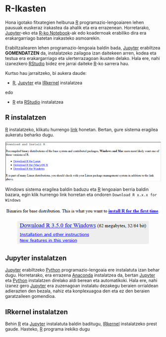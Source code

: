 # R-Ikasten

Hona igotako fitxategien helburua [R](http://www.cran.r-project.org/) programazio-lengoaiaren lehen pausuak euskeraz irakastea da ahalik eta era errazenean. Horretarako, [Jupyter](http://jupyter.org/)-eko eta [R-ko Notebook](https://rmarkdown.rstudio.com/r_notebooks.html)-ak edo koadernoak erabiliko dira era erakargarriago batetan irakasteko asmoarekin.

Erabiltzailearen lehen programazio-lengoaia baldin bada, [Jupyter](http://jupyter.org/) erabiltzea **GOMENDATZEN** da, instalatzeko zailagoa izan daitekeen arren, kodea eta testua era erakargarriago eta ulerterrazagoan ikusten delako. Hala ere, nahi izanezkero [RStudio](https://www.rstudio.com/) bidez ere jarrai daiteke [R](http://www.cran.r-project.org/)-ko sarrera hau.

Kurtso hau jarraitzeko, bi aukera daude:
 - [R](http://www.cran.r-project.org/), [Jupyter](http://jupyter.org/) eta [IRkernel](https://irkernel.github.io/) instalatzea
 
edo
 - [R](http://www.cran.r-project.org/) eta [RStudio](https://www.rstudio.com/) instalatzea

## R instalatzen

[R](http://www.cran.r-project.org/) instalatzeko, klikatu hurrengo [link](https://cran.r-project.org/) honetan. Bertan, gure sistema eragilea aukeratu beharko dugu.

![Irudia 1](Images/R_install.png "Irudia 1")

Windows sistema eragilea baldin baduzu eta [R](http://www.cran.r-project.org/) lengoaian berria baldin bazara, egin klik hurrengo link horretan eta ondoren `Download R x.x.x for Windows`

<p align="center">
  <img src="Images/R_install_windows.png">
</p>
<p align="center">
  <img src="Images/R_download_windows.png">
</p>

## Jupyter instalatzen

[Jupyter](http://jupyter.org/) erabiltzeko [Python](https://www.python.org/) programazio-lengoaia ere instalatuta izan behar dugu. Horretarako, era errazena [Anaconda](https://www.anaconda.com/download/) instalatzea da, bertan [Jupyter](http://jupyter.org/) eta [Python](https://www.python.org/) instalatzen direlako aldi berean eta automatikoki. Hala ere, nahi izanez gero [Jupyter](http://jupyter.org/) era zuzenagoan instalatu dezakegu beraien orrialdean adierazten den bezala, nahiz eta konplexuagoa den eta ez den beraien garatzaileen gomendioa. 

## IRkernel instalatzen

Behin [R](http://www.cran.r-project.org/) eta [Jupyter](http://jupyter.org/) instalatuta baldin baditugu, [IRkernel](https://irkernel.github.io/) instalatzeko prest gaude. Hasteko, [R](http://www.cran.r-project.org/) programa irekiko dugu
